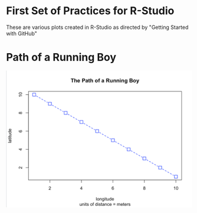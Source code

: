 # First Set of Practices for R-Studio

These are various plots created in R-Studio as directed by "Getting Started with GitHub"

# Path of a Running Boy

![](R_Practice_1.png)
